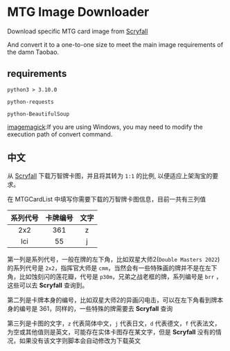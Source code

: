 # MTG Image Downloader
Download specific MTG card image from [Scryfall](https://scryfall.com/)

And convert it to a one-to-one size to meet the main image requirements of the damn Taobao.

## requirements

`python3 > 3.10.0`

`python-requests`

`python-BeautifulSoup`

[imagemagick](https://imagemagick.org/script/download.php):If you are using Windows, you may need to modify the execution path of convert command.



## 中文

从 [Scryfall](https://scryfall.com/) 下载万智牌卡图，并且将其转为 `1:1` 的比例, 以便适应上架淘宝的要求。

在 MTGCardList 中填写你需要下载的万智牌卡图信息，目前一共有三列值

| 系列代号 | 卡牌编号 | 文字 |
| :------: | :------: | :--: |
|   2x2    |   361    |  z   |
|   lci    |    55    |  j   |

第一列是系列代号，一般在牌的左下角，比如双星大师2(`Double Masters 2022`)的系列代号是 `2x2`，指挥官大师是 `cmm`，当然会有一些特殊画的牌并不是在左下角，比如蚀刻闪的莲花瓣，代号是 `p30m`，兄弟之战老框的牌，系列编号是 `brr` ，这些可以去 **Scryfall** 查询到。

第二列是卡牌本身的编号，比如双星大师2的异画闪电击，可以在左下角看到牌本身的编号是 361，同样的，一些特殊的牌需要去 **Scryfall** 查询

第三列是卡图的文字，`z` 代表简体中文，`j` 代表日文，`d` 代表德文，`f` 代表法文，为空或其他值则是英文，可能存在实体卡图存在某文字，但是 **Scryfall** 没有的情况，如果没有该文字则脚本会自动修改为下载英文
